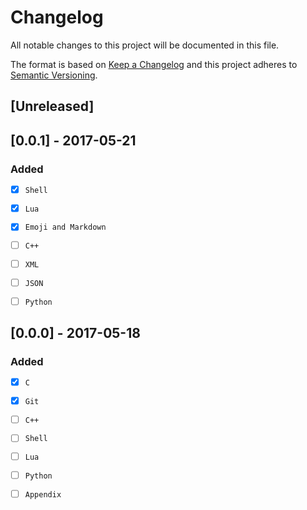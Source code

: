 # Changelog
All notable changes to this project will be documented in this file.

The format is based on [Keep a Changelog](http://keepachangelog.com/)
and this project adheres to [Semantic Versioning](http://semver.org/).

## [Unreleased]


## [0.0.1] - 2017-05-21
### Added
- [X] `Shell`
- [X] `Lua`
- [X] `Emoji and Markdown`

- [ ] `C++`
- [ ] `XML`
- [ ] `JSON`
- [ ] `Python`

## [0.0.0] - 2017-05-18
### Added
- [X] `C`
- [X] `Git`

- [ ] `C++` 
- [ ] `Shell`
- [ ] `Lua`
- [ ] `Python`
- [ ] `Appendix`
